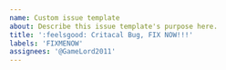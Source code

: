 ```yaml
---
name: Custom issue template
about: Describe this issue template's purpose here.
title: ':feelsgood: Critacal Bug, FIX NOW!!!'
labels: 'FIXMENOW'
assignees: '@GameLord2011'
---
```



